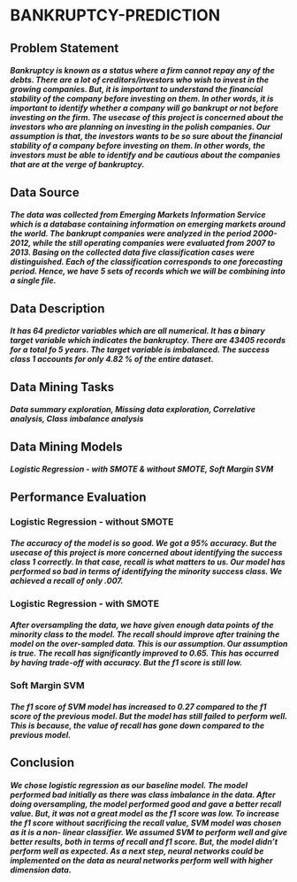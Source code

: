# BANKRUPTCY-PREDICTION

## Problem Statement
##### Bankruptcy is known as a status where a firm cannot repay any of the debts. There are a lot of creditors/investors who wish to invest in the growing companies. But, it is important to understand the financial stability of the company before investing on them. In other words, it is important to identify whether a company will go bankrupt or not before investing on the firm. The usecase of this project is concerned about the investors who are planning on investing in the polish companies. Our assumption is that, the investors wants to be so sure about the financial stability of a company before investing on them. In other words, the investors must be able to identify and be cautious about the companies that are at the verge of bankruptcy.

## Data Source
##### The data was collected from Emerging Markets Information Service which is a database containing information on emerging markets around the world. The bankrupt companies were analyzed in the period 2000-2012, while the still operating companies were evaluated from 2007 to 2013. Basing on the collected data five classification cases were distinguished. Each of the classification corresponds to one forecasting period. Hence, we have 5 sets of records which we will be combining into a single file.

## Data Description
##### It has 64 predictor variables which are all numerical. It has a binary target variable which indicates the bankruptcy. There are 43405 records for a total fo 5 years. The target variable is imbalanced. The success class 1 accounts for only 4.82 % of the entire dataset.

## Data Mining Tasks
##### Data summary exploration, Missing data exploration, Correlative analysis, Class imbalance analysis

## Data Mining Models
##### Logistic Regression - with SMOTE & without SMOTE, Soft Margin SVM

## Performance Evaluation
### Logistic Regression - without SMOTE
##### The accuracy of the model is so good. We got a 95% accuracy. But the usecase of this project is more concerned about identifying the success class 1 correctly. In that case, recall is what matters to us. Our model has performed so bad in terms of identifying the minority success class. We achieved a recall of only .007.

### Logistic Regression - with SMOTE
##### After oversampling the data, we have given enough data points of the minority class to the model. The recall should improve after training the model on the over-sampled data. This is our assumption. Our assumption is true. The recall has significantly improved to 0.65. This has occurred by having trade-off with accuracy. But the f1 score is still low.

### Soft Margin SVM
##### The f1 score of SVM model has increased to 0.27 compared to the f1 score of the previous model. But the model has still failed to perform well. This is because, the value of recall has gone down compared to the previous model.

## Conclusion
##### We chose logistic regression as our baseline model. The model performed bad initially as there was class imbalance in the data. After doing oversampling, the model performed good and gave a better recall value. But, it was not a great model as the f1 score was low. To increase the f1 score without sacrificing the recall value, SVM model was chosen as it is a non- linear classifier. We assumed SVM to perform well and give better results, both in terms of recall and f1 score. But, the model didn’t perform well as expected. As a next step, neural networks could be implemented on the data as neural networks perform well with higher dimension data.
